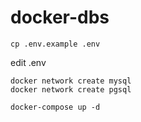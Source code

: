 # docker-dbs

```
cp .env.example .env
```

edit .env

```
docker network create mysql
docker network create pgsql
```

```
docker-compose up -d
```
